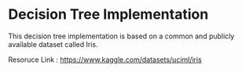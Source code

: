 # Decision Tree Implementation

This decision tree implementation is based on a common and publicly available dataset called Iris.

Resoruce Link : https://www.kaggle.com/datasets/uciml/iris
